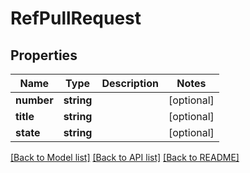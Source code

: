 # RefPullRequest

## Properties
Name | Type | Description | Notes
------------ | ------------- | ------------- | -------------
**number** | **string** |  | [optional] 
**title** | **string** |  | [optional] 
**state** | **string** |  | [optional] 

[[Back to Model list]](../../README.md#documentation-for-models) [[Back to API list]](../../README.md#documentation-for-api-endpoints) [[Back to README]](../../README.md)



